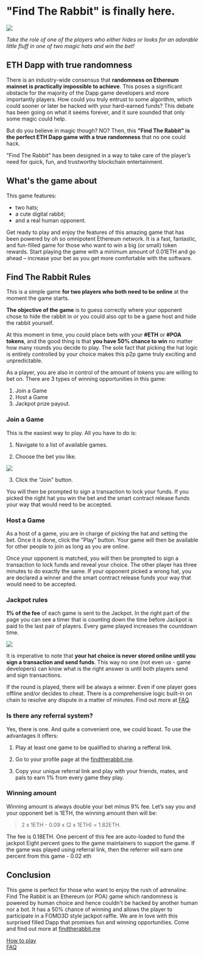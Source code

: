 # "Find The Rabbit" is finally here. </h1>
![](https://github.com/findtherabbit/wiki/raw/master/pictures/tw_2.png)

*Take the role of one of the players who either hides or looks for an adorable little fluff in one of two magic hats and win the bet!* 

## ETH Dapp with true randomness

There is an industry-wide consensus that **randomness on Ethereum mainnet is practically impossible to achieve**. This poses a significant obstacle for the majority of the Dapp game developers and more importantly players. How could you truly entrust to some algorithm, which could sooner or later be hacked with your hard-earned funds? This debate has been going on what it seems forever, and it sure sounded that only some magic could help.

But do you believe in magic though? NO? Then, this **"Find The Rabbit" is the perfect ETH Dapp game with a true randomness** that no one could hack. 

"Find The Rabbit" has been designed in a way to take care of the player’s need for quick, fun, and trustworthy blockchain entertainment.

## What's the game about

This game features:
* two hats;
* a cute digital rabbit;
* and a real human opponent.

Get ready to play and enjoy the features of this amazing game that has been powered by oh so omnipotent Ethereum network. It is a fast, fantastic, and fun-filled game for those who want to win a big (or small) token rewards. Start playing the game with a minimum amount of 0.01ETH and go ahead – increase your bet as you get more comfortable with the software.

## Find The Rabbit Rules

This is a simple game **for two players who both need to be online** at the moment the game starts. 

**The objective of the game** is to guess correctly where your opponent chose to hide the rabbit in or you could also opt to be a game host and hide the rabbit yourself.

At this moment in time, you could place bets with your **#ETH** or **#POA tokens**, and the good thing is that **you have 50% chance to win** no matter how many rounds you decide to play. The sole fact that picking the hat logic is entirely controlled by your choice makes this p2p game truly exciting and unpredictable. 

As a player, you are also in control of the amount of tokens you are willing to bet on. 
There are 3 types of winning opportunities in this game:

1. Join a Game
2. Host a Game
3. Jackpot prize payout.

### Join a Game

This is the easiest way to play. All you have to do is:

1. Navigate to a list of available games.

2. Choose the bet you like.

![](https://github.com/findtherabbit/findtherabbit.me/raw/faq/gifs/joinGame.gif)

3. Click the "Join" button. 

You will then be prompted to sign a transaction to lock your funds. If you picked the right hat you win the bet and the smart contract release funds your way that would need to be accepted. 


### Host a Game

As a host of a game, you are in charge of picking the hat and setting the bet. Once it is done, click the "Play" button. Your game will then be available for other people to join as long as you are online.

Once your opponent is matched, you will then be prompted to sign a transaction to lock funds and reveal your choice. The other player has three minutes to do exactly the same. If your opponent picked a wrong hat, you are declared a winner and the smart contract release funds your way that would need to be accepted.

### Jackpot rules

**1% of the fee** of each game is sent to the Jackpot. In the right part of the page you can see a timer that is counting down the time before Jackpot is paid to the last pair of players. Every game played increases the countdown time.

![](https://i.imgur.com/Gj2OT4A.png)


It is imperative to note that **your hat choice is never stored online until you sign a transaction and send funds**. This way no one (not even us - game developers) can know what is the right answer is until both players send and sign transactions. 

If the round is played, there will be always a winner. Even if one player goes offline and/or decides to cheat. There is a comprehensive logic built-in on chain to resolve any dispute in a matter of minutes. Find out more at <a href="https://findtherabbit.github.io/wiki/FAQ.html">FAQ</a>.


### Is there any referral system?

Yes, there is one. And quite a convenient one, we could boast. To use the advantages it offers:
1. Play at least one game to be qualified to sharing a refferal link.

2. Go to your profile page at the [findtherabbit.me](https://findtherabbit.me/profile). 

3. Copy your unique referral link and play with your friends, mates, and pals to earn 1% from every game they play.

### Winning amount


Winning amount is always double your bet minus 9% fee.
Let’s say you and your opponent bet is 1ETH, the winning amount then will be:
> 2 x 1ETH - 0.09 x (2 x 1ETH) = 1.82ETH.

The fee is 0.18ETH.
One percent of this fee are auto-loaded to fund the jackpot
Eight percent goes to the game maintainers to support the game.
If the game was played using referral link, then the referrer will earn one percent from this game - 0.02 eth



## Conclusion 
This game is perfect for those who want to enjoy the rush of adrenaline. Find The Rabbit is an Ethereum (or POA)  game which randomness is powered by human choice and hence couldn't be hacked by another human nor a bot. It has a 50% chance of winning and allows the player to participate in a FOMO3D style jackpot raffle. We are in love with this surprised filled Dapp that  promises fun and winning opportunities. Come and find out more at <a href="https://findtherabbit.me/">findtherabbit.me</a>




[How to play](HowToPlay.html)  
[FAQ](FAQ.html)
